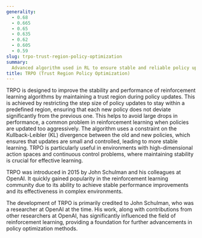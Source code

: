 ```yaml
---
generality:
  - 0.68
  - 0.665
  - 0.65
  - 0.635
  - 0.62
  - 0.605
  - 0.59
slug: trpo-trust-region-policy-optimization
summary:
  Advanced algorithm used in RL to ensure stable and reliable policy updates by optimizing within a trust region, thus preventing drastic policy changes.
title: TRPO (Trust Region Policy Optimization)
---
```


TRPO is designed to improve the stability and performance of reinforcement learning algorithms by maintaining a trust region during policy updates. This is achieved by restricting the step size of policy updates to stay within a predefined region, ensuring that each new policy does not deviate significantly from the previous one. This helps to avoid large drops in performance, a common problem in reinforcement learning when policies are updated too aggressively. The algorithm uses a constraint on the Kullback-Leibler (KL) divergence between the old and new policies, which ensures that updates are small and controlled, leading to more stable learning. TRPO is particularly useful in environments with high-dimensional action spaces and continuous control problems, where maintaining stability is crucial for effective learning.

TRPO was introduced in 2015 by John Schulman and his colleagues at OpenAI. It quickly gained popularity in the reinforcement learning community due to its ability to achieve stable performance improvements and its effectiveness in complex environments.

The development of TRPO is primarily credited to John Schulman, who was a researcher at OpenAI at the time. His work, along with contributions from other researchers at OpenAI, has significantly influenced the field of reinforcement learning, providing a foundation for further advancements in policy optimization methods.
